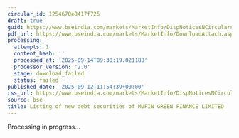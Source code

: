 ```yaml
---
circular_id: 1254670e8417f725
draft: true
guid: https://www.bseindia.com/markets/MarketInfo/DispNoticesNCirculars.aspx?Noticeid={920DB624-8E27-4B7F-9C19-53B817A764D6}&noticeno=20250912-61&dt=09/12/2025&icount=61&totcount=103&flag=0
pdf_url: https://www.bseindia.com/markets/MarketInfo/DownloadAttach.aspx?id=20250912-61&attachedId=
processing:
  attempts: 1
  content_hash: ''
  processed_at: '2025-09-14T09:30:19.021188'
  processor_version: '2.0'
  stage: download_failed
  status: failed
published_date: '2025-09-12T11:54:39+00:00'
rss_url: https://www.bseindia.com/markets/MarketInfo/DispNoticesNCirculars.aspx?Noticeid={920DB624-8E27-4B7F-9C19-53B817A764D6}&noticeno=20250912-61&dt=09/12/2025&icount=61&totcount=103&flag=0
source: bse
title: Listing of new debt securities of MUFIN GREEN FINANCE LIMITED
---
```


Processing in progress...